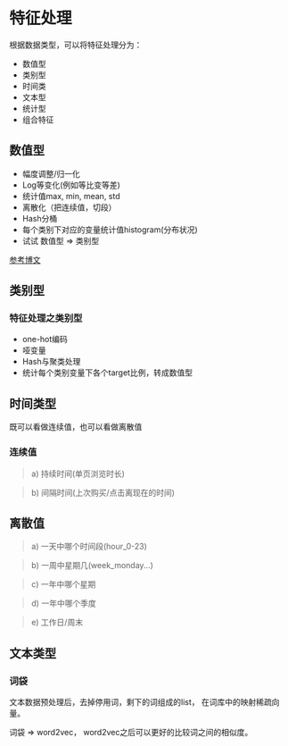# 特征处理
根据数据类型，可以将特征处理分为：

* 数值型
* 类别型
* 时间类
* 文本型
* 统计型
* 组合特征

## 数值型


* 幅度调整/归一化
* Log等变化(例如等比变等差)
* 统计值max, min, mean, std
* 离散化（把连续值，切段）
* Hash分桶
* 每个类别下对应的变量统计值histogram(分布状况)
* 试试 数值型 => 类别型

[参考博文](http://www.cnblogs.com/chaosimple/p/4153167.html)

## 类别型
### 特征处理之类别型

* one-hot编码
* 哑变量
* Hash与聚类处理
* 统计每个类别变量下各个target比例，转成数值型


## 时间类型
既可以看做连续值，也可以看做离散值

### 连续值


> a) 持续时间(单页浏览时长)

> b) 间隔时间(上次购买/点击离现在的时间)



## 离散值

> a) 一天中哪个时间段(hour_0-23)

> b) 一周中星期几(week_monday...)

> c) 一年中哪个星期

> d) 一年中哪个季度

> e) 工作日/周末

## 文本类型

### 词袋

文本数据预处理后，去掉停用词，剩下的词组成的list， 在词库中的映射稀疏向量。


词袋 => word2vec，
word2vec之后可以更好的比较词之间的相似度。
